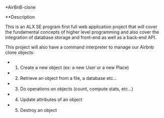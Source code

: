 *AirBnB-clone

**Description

This is an ALX SE program first full web application project that will cover the fundamental concepts of higher level programming and also cover the integration of database storage and front-end as well as a back-end API.

This project will also have a command interpreter to manage our Airbnb clone objects:

* 1. Create a new object (ex: a new User or a new Place)

* 2. Retrieve an object from a file, a database etc…

* 3. Do operations on objects (count, compute stats, etc…)

* 4. Update attributes of an object

* 5. Destroy an object
